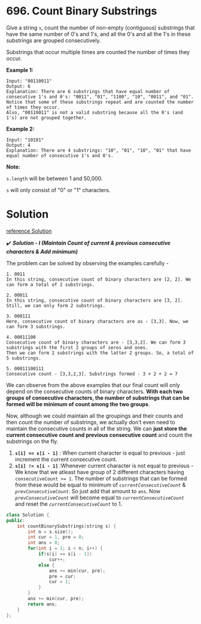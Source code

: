 # 696. Count Binary Substrings

Give a string `s`, count the number of non-empty (contiguous) substrings that have the same number of 0's and 1's, and all the 0's and all the 1's in these substrings are grouped consecutively.

Substrings that occur multiple times are counted the number of times they occur.

**Example 1:**

```
Input: "00110011"
Output: 6
Explanation: There are 6 substrings that have equal number of consecutive 1's and 0's: "0011", "01", "1100", "10", "0011", and "01".
Notice that some of these substrings repeat and are counted the number of times they occur.
Also, "00110011" is not a valid substring because all the 0's (and 1's) are not grouped together.
```



**Example 2:**

```
Input: "10101"
Output: 4
Explanation: There are 4 substrings: "10", "01", "10", "01" that have equal number of consecutive 1's and 0's.
```



**Note:**

`s.length` will be between 1 and 50,000.

`s` will only consist of "0" or "1" characters.



# Solution

<a href="https://leetcode.com/problems/count-binary-substrings/discuss/1172569/Short-and-Easy-w-Explanation-and-Comments-or-Keeping-Consecutive-0s-and-1s-Count-or-Beats-100"> reference Solution</a>



✔️ ***Solution - I (Maintain Count of current & previous consecutive characters & Add minimum)***

The problem can be solved by observing the examples carefully -

```
1. 0011
In this string, consecutive count of binary characters are [2, 2]. We can form a total of 2 substrings.

2. 00011
In this string, consecutive count of binary characters are [3, 2]. Still, we can only form 2 substrings.

3. 000111
Here, consecutive count of binary characters are as - [3,3]. Now, we can form 3 substrings.

4. 00011100
Consecutive count of binary characters are - [3,3,2]. We can form 3 substrings with the first 2 groups of zeros and ones. 
Then we can form 2 substrings with the latter 2 groups. So, a total of 5 substrings.

5. 00011100111
Consecutive count - [3,3,2,3]. Substrings formed - 3 + 2 + 2 = 7
```

We can observe from the above examples that our final count will only depend on the consecutive counts of binary characters. **With each two groups of consecutive characters, the number of substrings that can be formed will be minimum of count among the two groups**.



Now, although we could maintain all the groupings and their counts and then count the number of substrings, we actually don't even need to maintain the consecutive counts in all of the string. We can **just store the current consecutive count and previous consecutive count** and count the substrings on the fly.



1. **`s[i] == s[i - 1]`** : When current character is equal to previous - just increment the current consecutive count.
2. **`s[i] != s[i - 1]`** :Whenever current character is not equal to previous - We know that we atleast have group of 2 different characters having `consecutiveCount >= 1`. The number of substrings that can be formed from these would be equal to minimum of *`currentConsecutiveCount`* & *`prevConsecutiveCount`*.
   So just add that amount to `ans`. Now *`prevConsecutiveCount`* will become equal to *`currentConsecutiveCount`* and reset the *`currentConsecutiveCount`* to 1.



```cpp
class Solution {
public:
    int countBinarySubstrings(string s) {
        int n = s.size();
        int cur = 1, pre = 0;
        int ans = 0;
        for(int i = 1; i < n; i++) {
            if(s[i] == s[i - 1])
                cur++;
            else {
                ans += min(cur, pre);
                pre = cur;
                cur = 1;
            }
        }
        ans += min(cur, pre);
        return ans;
    }
};
```

